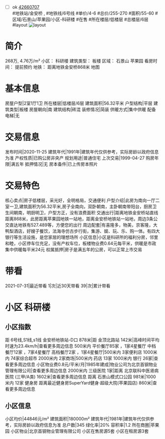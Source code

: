 - [ ] ok [42660707](https://bj.5i5j.com/ershoufang/42660707.html)  
 #地铁站/金安桥 ,  #地铁线/6号线
#单价/4-6 #总价/255-270 #面积/55-60   #区域/石景山/苹果园/小区-科研楼 #在售 #所在楼层/低楼层 #总楼层/6层 #layout 
![layout](http://image2a.5i5j.com/bdir/layout/a8a8caa421c146cb9b03807d953fdc55.jpg_P5.jpg) 
# 简介 
 268万,  4.76万/m² 
小区： 科研楼
建筑类型： 板楼
区域： 石景山 苹果园
看房时间： 提前预约
地铁： 距离地铁金安桥868米 地图
# 基本信息 
 房屋户型|2室1厅1卫
所在楼层|低楼层/6层
建筑面积|56.32平米
户型结构|平层
建筑类型|板楼
房屋朝向|南
建筑结构|砖混
装修情况|简装
供暖方式|集中供暖
配备电梯|无
# 交易信息 
 发布时间|2020-11-25
建筑年代|1991年|建筑年代仅供参考，实际房龄以政府信息为准
产权性质|已购公房非央产
规划用途|普通住宅
上次交易|1999-04-27
购房年限|满五年
抵押情况|无
房本备件|已上传房本照片
# 交易特色 
 核心卖点|房子低楼层，采光好，全明格局，交通便利
户型介绍|此房为南向一厅二室一卫,建筑面积为56.32平米,房子全南向，双卧朝南，主卧朝南带阳台，厨房卫生间朝南，明厨明卫，户型方正，没有浪费面积
交通出行|距离地铁金安桥站直线距离868米，此房距离苹果园地铁一站地，距离金安桥地铁站一站地，周边3条公交直达地铁有527.489等，方便您的出行
周边配套|有喜隆多，物美，京客隆，大鸭梨酒店，好嫂子餐饮，法海寺仿古步行街，集游、娱、玩、乐、购一体。有四大银行等生活设施，是您家居的理想场所
小区信息|小区是科研所的福利分房，邻里和睦，小区停车位充足，没有产权车位，板楼物业费0.64元每平米，供暖是市政集中供暖每平米24元
权属抵押|房子是满五年的公房，可以正常上市交易
# 带看 
 2021-07-31|最近带看	 1|次|近30天带看	 39|次|累计带看
# 小区 科研楼
## 小区指数 
 距 6号线,S1线,s1线 金安桥地铁站-D口 878米|距 金顶北路站 142米|高峰时间平均时速为23.4km/h|查看更多周边信息
500米内 平价餐厅85家 ，1家4星餐厅
中档餐厅12家 ，7家4星餐厅
高档餐厅2家 ，1家4星餐厅|500米内 3家便利店
1000米内 74家综合超市
2000米内 2家商场|500米内 药店 13家
1000米内 银行 26家|查看更多周边信息
小区物业费0.8元/平米/月|1985年建成|物业公司为北京首钢物业管理有限公司|查看更多周边信息
2000米内 三级医院 1家|距离 北京联科中医肾病医院 (三甲/A类) 1602米|查看更多周边信息
距离 石景山模式口公园 981米|1000米内 12家 健身房
距离最近健身房SuperYard健身·超级大院(苹果园店) 860米|查看更多周边信息
## 小区信息 
 小区均价|44846元/m²
建筑面积|180000m²
建筑年代|1981年|建筑年代仅供参考，实际房龄以政府信息为准
总户数|345
绿化率|20%
容积率|1.2
所在商圈|苹果园
小区物业|北京首钢物业管理有限公司
小区在售房源5套
小区在租房源3套
